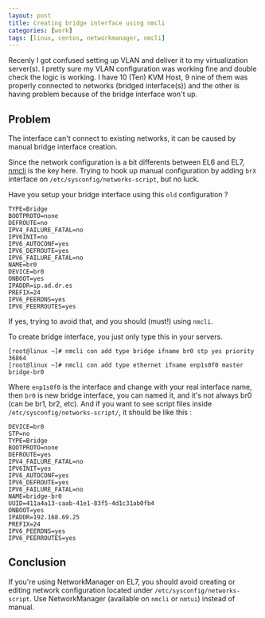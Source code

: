 ```yaml
---
layout: post
title: Creating bridge interface using nmcli 
categories: [work]
tags: [linux, centos, networkmanager, nmcli] 
---
```


Recenly I got confused setting up VLAN and deliver it to my virtualization server(s). I pretty sure my VLAN configuration was working fine and double check the logic is working. I have 10 (Ten) KVM Host, 9 nine of them was properly connected to networks (bridged interface(s)) and the other is having problem because of the bridge interface won't up. 

## Problem

The interface can't connect to existing networks, it can be caused by manual bridge interface creation.

Since the network configuration is a bit differents between EL6 and EL7, [nmcli](https://access.redhat.com/documentation/en-US/Red_Hat_Enterprise_Linux/7/html/Networking_Guide/sec-Network_Bridging_Using_the_NetworkManager_Command_Line_Tool_nmcli.html) is the key here. Trying to hook up manual configuration by adding `brX` interface on `/etc/sysconfig/networks-script`, but no luck. 

Have you setup your bridge interface using this `old` configuration ?

```
TYPE=Bridge
BOOTPROTO=none
DEFROUTE=no
IPV4_FAILURE_FATAL=no
IPV6INIT=no
IPV6_AUTOCONF=yes
IPV6_DEFROUTE=yes
IPV6_FAILURE_FATAL=no
NAME=br0
DEVICE=br0
ONBOOT=yes
IPADDR=ip.ad.dr.es
PREFIX=24
IPV6_PEERDNS=yes
IPV6_PEERROUTES=yes
```

If yes, trying to avoid that, and you should (must!) using `nmcli`.

To create bridge interface, you just only type this in your servers.

```
[root@linux ~]# nmcli con add type bridge ifname br0 stp yes priority 36864
[root@linux ~]# nmcli con add type ethernet ifname enp1s0f0 master bridge-br0
```

Where `enp1s0f0` is the interface and change with your real interface name, then `br0` is new bridge interface, you can named it, and it's not always br0 (can be br1, br2, etc). And if you want to see script files inside `/etc/sysconfig/networks-script/`, it should be like this :

```
DEVICE=br0
STP=no
TYPE=Bridge
BOOTPROTO=none
DEFROUTE=yes
IPV4_FAILURE_FATAL=no
IPV6INIT=yes
IPV6_AUTOCONF=yes
IPV6_DEFROUTE=yes
IPV6_FAILURE_FATAL=no
NAME=bridge-br0
UUID=411a4a13-caab-41e1-83f5-4d1c31ab0fb4
ONBOOT=yes
IPADDR=192.168.69.25
PREFIX=24
IPV6_PEERDNS=yes
IPV6_PEERROUTES=yes
```

## Conclusion

If you're using NetworkManager on EL7, you should avoid creating or editing network configuration located under `/etc/sysconfig/networks-script`. Use NetworkManager (available on `nmcli` or `nmtui`) instead of manual.
